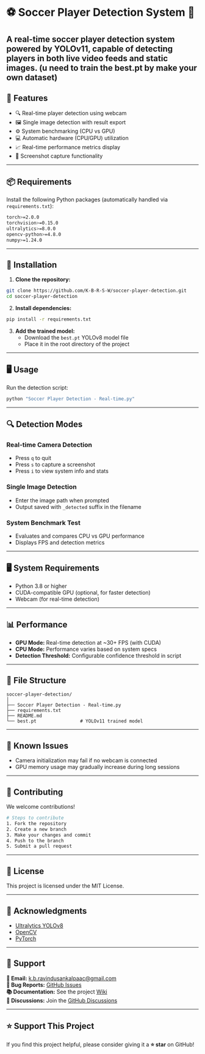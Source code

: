 # ⚽ Soccer Player Detection System 🎯

A real-time soccer player detection system powered by **YOLOv11**, capable of detecting players in both **live video feeds** and **static images**.
(u need to train the best.pt by make your own dataset)
---

## 🚀 Features

- 🔍 Real-time player detection using webcam
- 🖼️ Single image detection with result export
- ⚙️ System benchmarking (CPU vs GPU)
- 💻 Automatic hardware (CPU/GPU) utilization
- 📈 Real-time performance metrics display
- 📸 Screenshot capture functionality

---

## 📦 Requirements

Install the following Python packages (automatically handled via `requirements.txt`):

```bash
torch>=2.0.0
torchvision>=0.15.0
ultralytics>=8.0.0
opencv-python>=4.8.0
numpy>=1.24.0
```

---

## 🔧 Installation

1. **Clone the repository:**

```bash
git clone https://github.com/K-B-R-S-W/soccer-player-detection.git
cd soccer-player-detection
```

2. **Install dependencies:**

```bash
pip install -r requirements.txt
```

3. **Add the trained model:**
   - Download the `best.pt` YOLOv8 model file
   - Place it in the root directory of the project

---

## 🖥️ Usage

Run the detection script:

```bash
python "Soccer Player Detection - Real-time.py"
```

---

## 🔍 Detection Modes

### Real-time Camera Detection
- Press `q` to quit
- Press `s` to capture a screenshot
- Press `i` to view system info and stats

### Single Image Detection
- Enter the image path when prompted
- Output saved with `_detected` suffix in the filename

### System Benchmark Test
- Evaluates and compares CPU vs GPU performance
- Displays FPS and detection metrics

---

## 🖥️ System Requirements

- Python 3.8 or higher
- CUDA-compatible GPU (optional, for faster detection)
- Webcam (for real-time detection)

---

## 📊 Performance

- **GPU Mode:** Real-time detection at ~30+ FPS (with CUDA)
- **CPU Mode:** Performance varies based on system specs
- **Detection Threshold:** Configurable confidence threshold in script

---

## 📁 File Structure

```
soccer-player-detection/
│
├── Soccer Player Detection - Real-time.py
├── requirements.txt
├── README.md
└── best.pt                # YOLOv11 trained model
```

---

## 🐞 Known Issues

- Camera initialization may fail if no webcam is connected
- GPU memory usage may gradually increase during long sessions

---

## 🤝 Contributing

We welcome contributions!

```bash
# Steps to contribute
1. Fork the repository
2. Create a new branch
3. Make your changes and commit
4. Push to the branch
5. Submit a pull request
```

---

## 📄 License

This project is licensed under the MIT License.

---

## 🙏 Acknowledgments

- [Ultralytics YOLOv8](https://github.com/ultralytics/ultralytics)
- [OpenCV](https://opencv.org/)
- [PyTorch](https://pytorch.org/)

---

## 📮 Support

**📧 Email:** [k.b.ravindusankalpaac@gmail.com](mailto:k.b.ravindusankalpaac@gmail.com)  
**🐞 Bug Reports:** [GitHub Issues](https://github.com/K-B-R-S-W/Soccer_Player_Detection_Using_YOLO_V11/issues)  
**📚 Documentation:** See the project [Wiki](https://github.com/K-B-R-S-W/Soccer_Player_Detection_Using_YOLO_V11/wiki)  
**💭 Discussions:** Join the [GitHub Discussions](https://github.com/K-B-R-S-W/Soccer_Player_Detection_Using_YOLO_V11/discussions)

---

## ⭐ Support This Project

If you find this project helpful, please consider giving it a **⭐ star** on GitHub!
